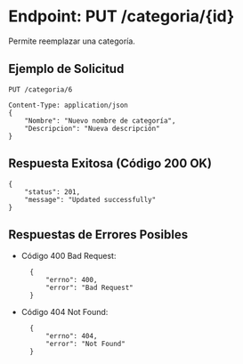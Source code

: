 Endpoint: PUT /categoria/{id}
============================
Permite reemplazar una categoría.

## Ejemplo de Solicitud
    PUT /categoria/6

    Content-Type: application/json
    {
        "Nombre": "Nuevo nombre de categoría",
        "Descripcion": "Nueva descripción"
    }

## Respuesta Exitosa (Código 200 OK)
    {
        "status": 201,
        "message": "Updated successfully"
    }
## Respuestas de Errores Posibles
- Código 400 Bad Request:

        {
            "errno": 400,
            "error": "Bad Request"
        }
- Código 404 Not Found:
  
        {
            "errno": 404,
            "error": "Not Found"
        }

